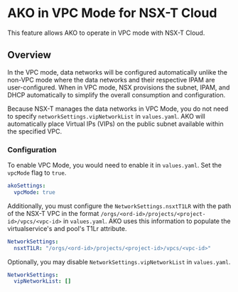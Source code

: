 # AKO in VPC Mode for NSX-T Cloud

This feature allows AKO to operate in VPC mode with NSX-T Cloud. 

## Overview

In the VPC mode, data networks will be configured automatically unlike the non-VPC mode where the data networks and their respective IPAM are user-configured. When in VPC mode, NSX provisions the subnet, IPAM, and DHCP automatically to simplify the overall consumption and configuration.

Because NSX-T manages the data networks in VPC Mode, you do not need to specify `networkSettings.vipNetworkList` in `values.yaml`. AKO will automatically place Virtual IPs (VIPs) on the public subnet available within the specified VPC.


### Configuration

To enable VPC Mode, you would need to enable it in `values.yaml`. Set the `vpcMode` flag to `true`.

```yaml
akoSettings:
  vpcMode: true
```

Additionally, you must configure the `NetworkSettings.nsxtT1LR` with the path of the NSX-T VPC in the format `/orgs/<ord-id>/projects/<project-id>/vpcs/<vpc-id>` in `values.yaml`. AKO uses this information to populate the virtualservice's and pool's T1Lr attribute.

```yaml
NetworkSettings:
  nsxtT1LR: "/orgs/<ord-id>/projects/<project-id>/vpcs/<vpc-id>"
```

Optionally, you may disable `NetworkSettings.vipNetworkList` in `values.yaml`.

```yaml
NetworkSettings:
  vipNetworkList: []
```